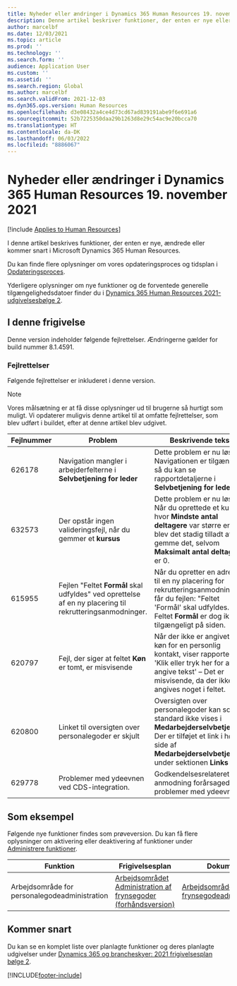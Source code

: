 ```yaml
---
title: Nyheder eller ændringer i Dynamics 365 Human Resources 19. november 2021
description: Denne artikel beskriver funktioner, der enten er nye eller ændrede i enkeltstående Microsoft Dynamics 365 Human Resources for 19. november 2021.
author: marcelbf
ms.date: 12/03/2021
ms.topic: article
ms.prod: ''
ms.technology: ''
ms.search.form: ''
audience: Application User
ms.custom: ''
ms.assetid: ''
ms.search.region: Global
ms.author: marcelbf
ms.search.validFrom: 2021-12-03
ms.dyn365.ops.version: Human Resources
ms.openlocfilehash: d3e08432a4ce4d73cd67ad839191abe9f6e691a6
ms.sourcegitcommit: 52b7225350daa29b1263d8e29c54ac9e20bcca70
ms.translationtype: HT
ms.contentlocale: da-DK
ms.lasthandoff: 06/03/2022
ms.locfileid: "8886067"
---
```

# <a name="whats-new-or-changed-in-dynamics-365-human-resources-november-19-2021"></a>Nyheder eller ændringer i Dynamics 365 Human Resources 19. november 2021

[!include [Applies to Human Resources](../includes/applies-to-hr.md)]

I denne artikel beskrives funktioner, der enten er nye, ændrede eller kommer snart i Microsoft Dynamics 365 Human Resources.

Du kan finde flere oplysninger om vores opdateringsproces og tidsplan i [Opdateringsproces](hr-admin-setup-update-process.md).

Yderligere oplysninger om nye funktioner og de forventede generelle tilgængelighedsdatoer finder du i [Dynamics 365 Human Resources 2021-udgivelsesbølge 2](/dynamics365-release-plan/2021wave2/human-resources/dynamics365-human-resources/).

## <a name="in-this-release"></a>I denne frigivelse

Denne version indeholder følgende fejlrettelser. Ændringerne gælder for build nummer 8.1.4591.

### <a name="bug-fixes"></a>Fejlrettelser

Følgende fejlrettelser er inkluderet i denne version.

> [!NOTE]
> Vores målsætning er at få disse oplysninger ud til brugerne så hurtigt som muligt. Vi opdaterer muligvis denne artikel til at omfatte fejlrettelser, som blev udført i buildet, efter at denne artikel blev udgivet.

| Fejlnummer | Problem | Beskrivende tekst |
|---|---|---|
| 626178 | Navigation mangler i arbejderfelterne i **Selvbetjening for leder** | Dette problem er nu løst. Navigationen er tilgængelig, så du kan se rapportdetaljerne i **Selvbetjening for leder**. |
| 632573 | Der opstår ingen valideringsfejl, når du gemmer et **kursus** | Dette problem er nu løst. Når du oprettede et kursus, hvor **Mindste antal deltagere** var større end 0, blev det stadig tilladt at gemme det, selvom **Maksimalt antal deltagere** er 0. |
| 615955 | Fejlen "Feltet **Formål** skal udfyldes" ved oprettelse af en ny placering til rekrutteringsanmodninger. | Når du opretter en adresse til en ny placering for rekrutteringsanmodninger, får du fejlen: "Feltet 'Formål' skal udfyldes." Feltet **Formål** er dog ikke tilgængeligt på siden. |
| 620797 | Fejl, der siger at feltet **Køn** er tomt, er misvisende | Når der ikke er angivet et køn for en personlig kontakt, viser rapporten 'Klik eller tryk her for at angive tekst' – Det er misvisende, da der ikke kan angives noget i feltet. |
| 620800 | Linket til oversigten over personalegoder er skjult | Oversigten over personalegoder kan som standard ikke vises i **Medarbejderselvbetjening**.  Der er tilføjet et link i højre side af **Medarbejderselvbetjening** under sektionen **Links** |
| 629778 | Problemer med ydeevnen ved CDS-integration. | Godkendelsesrelateret anmodning forårsagede problemer med ydeevnen. |

## <a name="in-preview"></a>Som eksempel

Følgende nye funktioner findes som prøveversion. Du kan få flere oplysninger om aktivering eller deaktivering af funktioner under [Administrere funktioner](hr-admin-manage-features.md).

| Funktion | Frigivelsesplan | Dokument |
|---|---|---|
| Arbejdsområde for personalegodeadministration | [Arbejdsområdet Administration af frynsegoder (forhåndsversion)](/dynamics365-release-plan/2020wave2/human-resources/dynamics365-human-resources/benefits-management-workspace) | [Arbejdsområde for frynsegodeadministration](hr-benefits-management-workspace.md) |


## <a name="coming-soon"></a>Kommer snart
Du kan se en komplet liste over planlagte funktioner og deres planlagte udgivelser under [Dynamics 365 og brancheskyer: 2021 frigivelsesplan bølge 2](/dynamics365-release-plan/2021wave2/human-resources/dynamics365-human-resources/).

[!INCLUDE[footer-include](../includes/footer-banner.md)]
